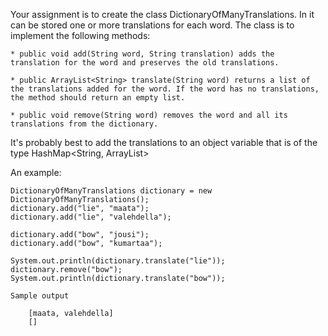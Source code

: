 Your assignment is to create the class DictionaryOfManyTranslations. In it can be stored one or more translations for each word. The class is to implement the following methods:

    * public void add(String word, String translation) adds the translation for the word and preserves the old translations.

    * public ArrayList<String> translate(String word) returns a list of the translations added for the word. If the word has no translations, the method should return an empty list.

    * public void remove(String word) removes the word and all its translations from the dictionary.

It's probably best to add the translations to an object variable that is of the type HashMap<String, ArrayList<String>>

An example:

    DictionaryOfManyTranslations dictionary = new DictionaryOfManyTranslations();
    dictionary.add("lie", "maata");
    dictionary.add("lie", "valehdella");

    dictionary.add("bow", "jousi");
    dictionary.add("bow", "kumartaa");

    System.out.println(dictionary.translate("lie"));
    dictionary.remove("bow");
    System.out.println(dictionary.translate("bow"));

    Sample output

        [maata, valehdella]
        []